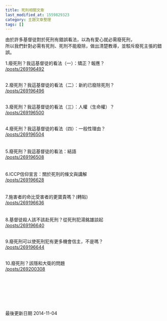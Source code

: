 ```yaml
---
title: 死刑相關文章
last_modified_at: 1559829323
category: 主題文章整理
tags: []
---
```


<p>由於許多基督徒對於死刑有錯誤看法，以為有愛心就必需廢死刑，<br>
所以我們針對必需有死刑、死刑不能廢除，做出清楚教導，並駁斥廢死主張的錯誤。</p>

<p><!--more-->1.廢死刑？我這基督徒的看法（一）：矯正？報應？<br>
<a href="/posts/269196492">/posts/269196492</a></p>

<p><br>
2.廢死刑？我這基督徒的看法（二）：新約已廢除死刑？<br>
<a href="/posts/269196496">/posts/269196496</a></p>

<p><br>
3.廢死刑？我這基督徒的看法（三）：人權（生命權）？<br>
<a href="/posts/269196500">/posts/269196500</a></p>

<p><br>
4.廢死刑？我這基督徒的看法（四）：一般性理由？<br>
<a href="/posts/269196504">/posts/269196504</a><br>
<br>
<br>
5.廢死刑？我這基督徒的看法：結語<br>
<a href="/posts/269196508">/posts/269196508</a><br>
<br>
<br>
6.ICCP信仰宣言：關於死刑的條文與講解<br>
<a href="/posts/269196628">/posts/269196628</a><br>
<br>
<br>
7.施害者的命比受害者的更寶貴嗎？(轉貼)<br>
<a href="/posts/269196636">/posts/269196636</a><br>
<br>
<br>
8.基督徒殺人該不該赴死刑？從死刑犯湯銘雄談起<br>
<a href="/posts/269196640">/posts/269196640</a></p>

<p><br>
9.廢死刑可以使死刑犯有更多機會信主，不是嗎？<br>
<a href="/posts/269196644">/posts/269196644</a></p>

<p><br>
10.廢死刑？該隱和大衛的問題<br>
<a href="/posts/269200308">/posts/269200308</a><br>
<br>
<br>
<br>
<br>
<br>
<br>
<br>
最後更新日期 2014-11-04</p>

